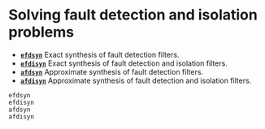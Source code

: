# Solving fault detection and isolation problems

* **[`efdsyn`](@ref)**  Exact synthesis of fault detection filters.
* **[`efdisyn`](@ref)**  Exact synthesis of fault detection and isolation filters.
* **[`afdsyn`](@ref)**  Approximate synthesis of fault detection filters.
* **[`afdisyn`](@ref)**  Approximate synthesis of fault detection and isolation filters.

```@docs
efdsyn
efdisyn
afdsyn
afdisyn
```
